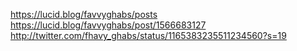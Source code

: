
https://lucid.blog/favvyghabs/posts
https://lucid.blog/favvyghabs/post/1566683127
http://twitter.com/fhavy_ghabs/status/1165383235511234560?s=19

